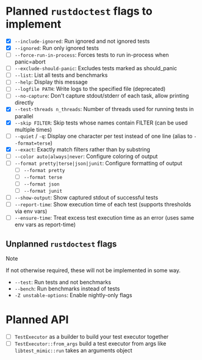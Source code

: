 # Planned `rustdoctest` flags to implement

- [x] `--include-ignored`: Run ignored and not ignored tests
- [x] `--ignored`: Run only ignored tests
- [ ] `--force-run-in-process`: Forces tests to run in-process when panic=abort
- [ ] `--exclude-should-panic`: Excludes tests marked as should_panic
- [ ] `--list`: List all tests and benchmarks
- [ ] `--help`: Display this message
- [ ] `--logfile PATH`: Write logs to the specified file (deprecated)
- [ ] `--no-capture`: Don't capture stdout/stderr of each task, allow printing directly
- [x] `--test-threads n_threads`: Number of threads used for running tests in parallel
- [x] `--skip FILTER`: Skip tests whose names contain FILTER (can be used multiple times)
- [ ] `--quiet` / `-q`: Display one character per test instead of one line (alias to `--format=terse`)
- [x] `--exact`: Exactly match filters rather than by substring
- [ ] `--color auto|always|never`: Configure coloring of output
- [ ] `--format pretty|terse|json|junit`: Configure formatting of output
  - [ ] `--format pretty`
  - [ ] `--format terse`
  - [ ] `--format json`
  - [ ] `--format junit`
- [ ] `--show-output`: Show captured stdout of successful tests
- [ ] `--report-time`: Show execution time of each test (supports thresholds via env vars)
- [ ] `--ensure-time`: Treat excess test execution time as an error (uses same env vars as report-time)

## Unplanned `rustdoctest` flags

> [!NOTE]
> If not otherwise required, these will not be implemented in some way.
- `--test`: Run tests and not benchmarks
- `--bench`: Run benchmarks instead of tests
- `-Z unstable-options`: Enable nightly-only flags

# Planned API

- [ ] `TestExecutor` as a builder to build your test executor together
- [ ] `TestExecutor::from_args` build a test executor from args like `libtest_mimic::run` takes an arguments object